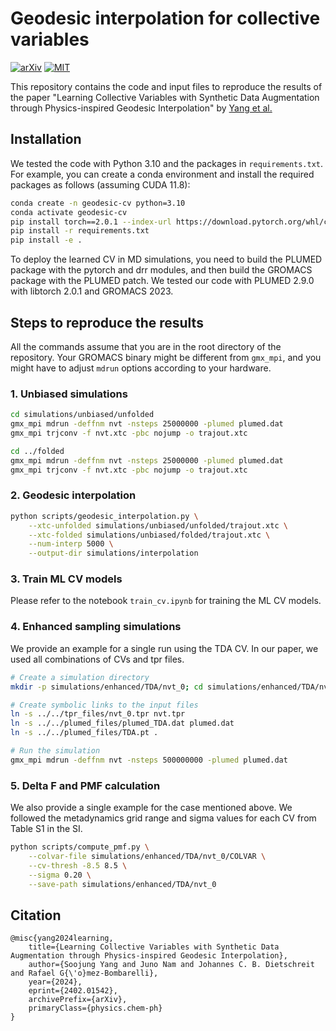 # Geodesic interpolation for collective variables
[![arXiv](https://img.shields.io/badge/arXiv-2402.01542-84cc16)](https://arxiv.org/abs/2402.01542)
[![MIT](https://img.shields.io/badge/License-MIT-3b82f6.svg)](https://opensource.org/license/mit)

This repository contains the code and input files to reproduce the results of the paper "Learning Collective Variables with Synthetic Data Augmentation through Physics-inspired Geodesic Interpolation" by [Yang et al.](https://arxiv.org/abs/2402.01542)

## Installation
We tested the code with Python 3.10 and the packages in `requirements.txt`.
For example, you can create a conda environment and install the required packages as follows (assuming CUDA 11.8):
```bash
conda create -n geodesic-cv python=3.10
conda activate geodesic-cv
pip install torch==2.0.1 --index-url https://download.pytorch.org/whl/cu118
pip install -r requirements.txt
pip install -e .
```

To deploy the learned CV in MD simulations, you need to build the PLUMED package with the pytorch and drr modules, and then build the GROMACS package with the PLUMED patch.
We tested our code with PLUMED 2.9.0 with libtorch 2.0.1 and GROMACS 2023.

## Steps to reproduce the results
All the commands assume that you are in the root directory of the repository.
Your GROMACS binary might be different from `gmx_mpi`, and you might have to adjust `mdrun` options according to your hardware.

### 1. Unbiased simulations
```bash
cd simulations/unbiased/unfolded
gmx_mpi mdrun -deffnm nvt -nsteps 25000000 -plumed plumed.dat
gmx_mpi trjconv -f nvt.xtc -pbc nojump -o trajout.xtc

cd ../folded
gmx_mpi mdrun -deffnm nvt -nsteps 25000000 -plumed plumed.dat
gmx_mpi trjconv -f nvt.xtc -pbc nojump -o trajout.xtc
```

### 2. Geodesic interpolation
```bash
python scripts/geodesic_interpolation.py \
    --xtc-unfolded simulations/unbiased/unfolded/trajout.xtc \
    --xtc-folded simulations/unbiased/folded/trajout.xtc \
    --num-interp 5000 \
    --output-dir simulations/interpolation
```

### 3. Train ML CV models
Please refer to the notebook `train_cv.ipynb` for training the ML CV models.

### 4. Enhanced sampling simulations
We provide an example for a single run using the TDA CV.
In our paper, we used all combinations of CVs and tpr files.
```bash
# Create a simulation directory
mkdir -p simulations/enhanced/TDA/nvt_0; cd simulations/enhanced/TDA/nvt_0

# Create symbolic links to the input files
ln -s ../../tpr_files/nvt_0.tpr nvt.tpr
ln -s ../../plumed_files/plumed_TDA.dat plumed.dat
ln -s ../../plumed_files/TDA.pt .

# Run the simulation
gmx_mpi mdrun -deffnm nvt -nsteps 500000000 -plumed plumed.dat
```

### 5. Delta F and PMF calculation
We also provide a single example for the case mentioned above.
We followed the metadynamics grid range and sigma values for each CV from Table S1 in the SI.
```bash
python scripts/compute_pmf.py \
    --colvar-file simulations/enhanced/TDA/nvt_0/COLVAR \
    --cv-thresh -8.5 8.5 \
    --sigma 0.20 \
    --save-path simulations/enhanced/TDA/nvt_0
```


## Citation
```
@misc{yang2024learning,
    title={Learning Collective Variables with Synthetic Data Augmentation through Physics-inspired Geodesic Interpolation},
    author={Soojung Yang and Juno Nam and Johannes C. B. Dietschreit and Rafael G{\'o}mez-Bombarelli},
    year={2024},
    eprint={2402.01542},
    archivePrefix={arXiv},
    primaryClass={physics.chem-ph}
}
```
